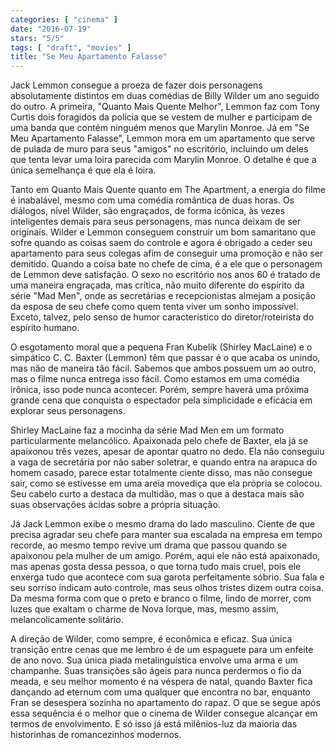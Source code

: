 ```yaml
---
categories: [ "cinema" ]
date: "2016-07-19"
stars: "5/5"
tags: [ "draft", "movies" ]
title: "Se Meu Apartamento Falasse"
---
```

Jack Lemmon consegue a proeza de fazer dois personagens absolutamente
distintos em duas comédias de Billy Wilder um ano seguido do outro. A
primeira, "Quanto Mais Quente Melhor", Lemmon faz com Tony Curtis dois
foragidos da polícia que se vestem de mulher e participam de uma banda
que contém ninguém menos que Marylin Monroe. Já em "Se Meu Apartamento
Falasse", Lemmon mora em um apartamento que serve de pulada de muro para
seus "amigos" no escritório, incluindo um deles que tenta levar uma
loira parecida com Marylin Monroe. O detalhe é que a única semelhança
é que ela é loira.

Tanto em Quanto Mais Quente quanto em The Apartment, a energia do filme
é inabalável, mesmo com uma comédia romântica de duas horas. Os
diálogos, nível Wilder, são engraçados, de forma icônica, às
vezes inteligentes demais para seus personagens, mas nunca deixam de
ser originais. Wilder e Lemmon conseguem construir um bom samaritano
que sofre quando as coisas saem do controle e agora é obrigado a ceder
seu apartamento para seus colegas afim de conseguir uma promoção
e não ser demitido. Quando a coisa bate no chefe de cima, é a ele
que o personagem de Lemmon deve satisfação. O sexo no escritório
nos anos 60 é tratado de uma maneira engraçada, mas crítica, não
muito diferente do espírito da série "Mad Men", onde as secretárias
e recepcionistas almejam a posição da esposa de seu chefe como quem
tenta viver um sonho impossível. Exceto, talvez, pelo senso de humor
característico do diretor/roteirista do espírito humano.

O esgotamento moral que a pequena Fran Kubelik (Shirley MacLaine) e
o simpático C. C. Baxter (Lemmon) têm que passar é o que acaba os
unindo, mas não de maneira tão fácil. Sabemos que ambos possuem um
ao outro, mas o filme nunca entrega isso fácil. Como estamos em uma
comédia irônica, isso pode nunca acontecer. Porém, sempre haverá
uma próxima grande cena que conquista o espectador pela simplicidade
e eficácia em explorar seus personagens.

Shirley MacLaine faz a mocinha da série Mad Men em um formato
particularmente melancólico. Apaixonada pelo chefe de Baxter, ela
já se apaixonou três vezes, apesar de apontar quatro no dedo. Ela
não conseguiu a vaga de secretária por não saber soletrar, e quando
entra na arapuca do homem casado, parece estar totalmente ciente disso,
mas não consegue sair, como se estivesse em uma areia movediça que ela
própria se colocou. Seu cabelo curto a destaca da multidão, mas o que a
destaca mais são suas observações ácidas sobre a própria situação.

Já Jack Lemmon exibe o mesmo drama do lado masculino. Ciente de que
precisa agradar seu chefe para manter sua escalada na empresa em tempo
recorde, ao mesmo tempo revive um drama que passou quando se apaixonou
pela mulher de um amigo. Porém, aqui ele não está apaixonado,
mas apenas gosta dessa pessoa, o que torna tudo mais cruel, pois ele
enxerga tudo que acontece com sua garota perfeitamente sóbrio. Sua
fala e seu sorriso indicam auto controle, mas seus olhos tristes dizem
outra coisa. Da mesma forma com que o preto e branco o filme, lindo de
morrer, com luzes que exaltam o charme de Nova Iorque, mas, mesmo assim,
melancolicamente solitário.

A direção de Wilder, como sempre, é econômica e eficaz. Sua única
transição entre cenas que me lembro é de um espaguete para um enfeite
de ano novo. Sua única piada metalinguística envolve uma arma e um
champanhe. Suas transições são ágeis para nunca perdermos o fio da
meada, e seu melhor momento é na véspera de natal, quando Baxter fica
dançando ad eternum com uma qualquer que encontra no bar, enquanto Fran
se desespera sozinha no apartamento do rapaz. O que se segue após essa
sequência é o melhor que o cinema de Wilder consegue alcançar em
termos de envolvimento. E só isso já está milênios-luz da maioria
das historinhas de romancezinhos modernos.
